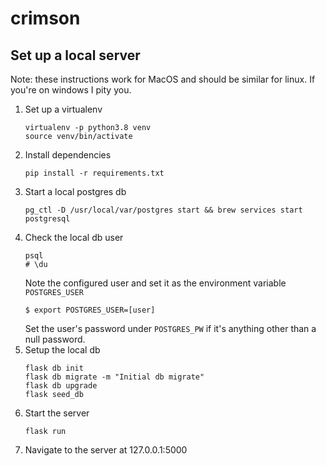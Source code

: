 # crimson

## Set up a local server
Note: these instructions work for MacOS and should be similar for linux. If you're on windows I pity you.
1. Set up a virtualenv
   ```
   virtualenv -p python3.8 venv
   source venv/bin/activate
   ```
1. Install dependencies
   ```
   pip install -r requirements.txt
   ```
1. Start a local postgres db
   ```
   pg_ctl -D /usr/local/var/postgres start && brew services start postgresql
   ```
1. Check the local db user
   ```
   psql
   # \du
   ```
   Note the configured user and set it as the environment variable `POSTGRES_USER`
   ```
   $ export POSTGRES_USER=[user]
   ```
   Set the user's password under `POSTGRES_PW` if it's anything other than a null password.
1. Setup the local db
   ```
   flask db init
   flask db migrate -m "Initial db migrate"
   flask db upgrade
   flask seed_db
   ```
1. Start the server
   ```
   flask run
   ```
1. Navigate to the server at 127.0.0.1:5000
